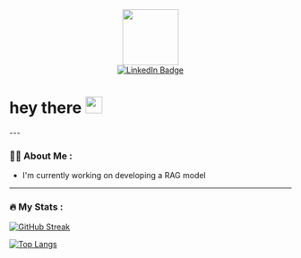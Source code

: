 <div id="header" align="center">
  <img src="https://media.giphy.com/media/v1.Y2lkPTc5MGI3NjExdG1vbzhxZm4wNDNzN3h5aXZlM3BxZjdmYTA2M2dydnd0dGM1bjFmbCZlcD12MV9pbnRlcm5hbF9naWZfYnlfaWQmY3Q9Zw/1d5U0r7cUIhDw6IbO4/giphy.gif" width="100"/>
</div>

<div id="badges", align = "center">
  <a href="https://www.linkedin.com/in/alberto-trashaj-31b26213a/">
    <img src="https://img.shields.io/badge/LinkedIn-blue?style=for-the-badge&logo=linkedin&logoColor=white" alt="LinkedIn Badge"/>
  </a>
</div>

<img src="https://komarev.com/ghpvc/?username=alberello00&style=flat-square&color=blue" alt=""/>


<h1>
  hey there
  <img src="https://media.giphy.com/media/hvRJCLFzcasrR4ia7z/giphy.gif" width="30px"/>
</h1>
---

### :man_technologist: About Me :

- I'm currently working on developing a RAG model



---

### :fire: My Stats :

[![GitHub Streak](http://github-readme-streak-stats.herokuapp.com?user=alberello00&theme=dark&background=000000)](https://git.io/streak-stats)


[![Top Langs](https://github-readme-stats.vercel.app/api/top-langs/?username=alberello00&layout=compact&theme=vision-friendly-dark)](https://github.com/anuraghazra/github-readme-stats)

<!--
**alberello00/alberello00** is a ✨ _special_ ✨ repository because its `README.md` (this file) appears on your GitHub profile.

Here are some ideas to get you started:

- 🔭 I’m currently working on ...
- 🌱 I’m currently learning ...
- 👯 I’m looking to collaborate on ...
- 🤔 I’m looking for help with ...
- 💬 Ask me about ...
- 📫 How to reach me: ...
- 😄 Pronouns: ...
- ⚡ Fun fact: ...
-->

